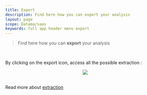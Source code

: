 ```yaml
---
title: Export
description: Find here how you can export your analysis
layout: page
scope: Datama/saas
keywords: full app header menu export
---
```


> Find here how you can **export** your analysis

<br>

By clicking on the export icon, access all the possible extraction :

<center><img src="{{site.url}}/{{site.baseurl}}/core_app/new/interface/header/images/export.png"/></center>

<br>


Read more about [extraction]({{site.url}}/{{site.baseurl}}/core_app/new/prep/interface/extract_analysis.html)
